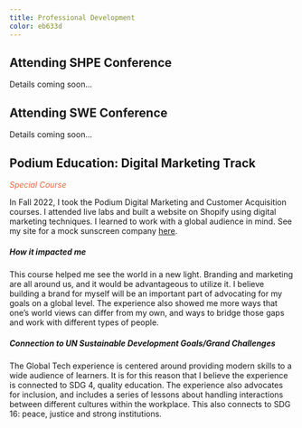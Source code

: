 ```yaml
---
title: Professional Development
color: eb633d
---
```

## Attending SHPE Conference
Details coming soon...

## Attending SWE Conference
Details coming soon...

## Podium Education: Digital Marketing Track
<i style="color: #eb633d">Special Course</i>

In Fall 2022, I took the Podium Digital Marketing and Customer Acquisition 
courses. I attended live labs and built a website on Shopify using digital 
marketing techniques. I learned to work with a global audience in mind. See 
my site for a mock sunscreen company [here](https://edw2290.myshopify.com/).

##### How it impacted me
This course helped me see the world in a new light. Branding and marketing are 
all around us, and it would be advantageous to utilize it. I believe building 
a brand for myself will be an important part of advocating for my goals on a 
global level. The experience also showed me more ways that one’s world views 
can differ from my own, and ways to bridge those gaps and work with different 
types of people.

##### Connection to UN Sustainable Development Goals/Grand Challenges
The Global Tech experience is centered around providing modern skills to a 
wide audience of learners. It is for this reason that I believe the experience 
is connected to SDG 4, quality education. The experience also advocates for 
inclusion, and includes a series of lessons about handling interactions 
between different cultures within the workplace. This also connects to SDG 16: 
peace, justice and strong institutions.
